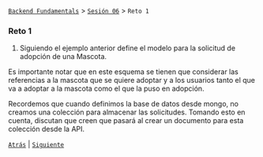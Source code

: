 [`Backend Fundamentals`](../../README.md) > [`Sesión 06`](../README.md) > `Reto 1`

### Reto 1

1. Siguiendo el ejemplo anterior define el modelo para la solicitud de adopción de una Mascota.

Es importante notar que en este esquema se tienen que considerar las referencias a la mascota que se quiere adoptar y a los usuarios tanto el que va a adoptar a la mascota como el que la puso en adopción.

Recordemos que cuando definimos la base de datos desde mongo, no creamos una colección para almacenar las solicitudes. Tomando esto en cuenta, discutan que creen que pasará al crear un documento para esta colección desde la API.


[`Atrás`](../Ejemplo-01) | [`Siguiente`](../Ejemplo-02)
